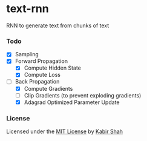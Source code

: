 # text-rnn
RNN to generate text from chunks of text

### Todo

- [x] Sampling
- [x] Forward Propagation
  - [x] Compute Hidden State
  - [x] Compute Loss
- [ ] Back Propagation
  - [x] Compute Gradients
  - [ ] Clip Gradients (to prevent exploding gradients)
  - [x] Adagrad Optimized Parameter Update

### License

Licensed under the [MIT License](https://kingpixil.github.io/license) by [Kabir Shah](https://kabir.ml)
